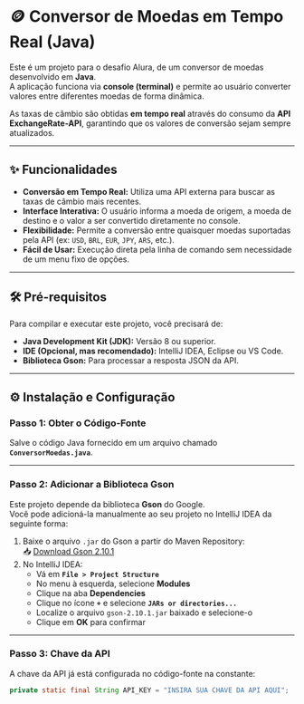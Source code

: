 # 🪙 Conversor de Moedas em Tempo Real (Java)

Este é um projeto para o desafio Alura, de um conversor de moedas desenvolvido em **Java**.  
A aplicação funciona via **console (terminal)** e permite ao usuário converter valores entre diferentes moedas de forma dinâmica.

As taxas de câmbio são obtidas **em tempo real** através do consumo da **API ExchangeRate-API**, garantindo que os valores de conversão sejam sempre atualizados.

---

## ✨ Funcionalidades
- **Conversão em Tempo Real:** Utiliza uma API externa para buscar as taxas de câmbio mais recentes.  
- **Interface Interativa:** O usuário informa a moeda de origem, a moeda de destino e o valor a ser convertido diretamente no console.  
- **Flexibilidade:** Permite a conversão entre quaisquer moedas suportadas pela API (ex: `USD`, `BRL`, `EUR`, `JPY`, `ARS`, etc.).  
- **Fácil de Usar:** Execução direta pela linha de comando sem necessidade de um menu fixo de opções.  

---

## 🛠️ Pré-requisitos
Para compilar e executar este projeto, você precisará de:
- **Java Development Kit (JDK):** Versão 8 ou superior.  
- **IDE (Opcional, mas recomendado):** IntelliJ IDEA, Eclipse ou VS Code.  
- **Biblioteca Gson:** Para processar a resposta JSON da API.  

---

## ⚙️ Instalação e Configuração

### **Passo 1: Obter o Código-Fonte**
Salve o código Java fornecido em um arquivo chamado **`ConversorMoedas.java`**.

---

### **Passo 2: Adicionar a Biblioteca Gson**
Este projeto depende da biblioteca **Gson** do Google.  
Você pode adicioná-la manualmente ao seu projeto no IntelliJ IDEA da seguinte forma:

1. Baixe o arquivo `.jar` do Gson a partir do Maven Repository:  
   📥 [Download Gson 2.10.1](https://repo1.maven.org/maven2/com/google/code/gson/gson/2.10.1/gson-2.10.1.jar)  
2. No IntelliJ IDEA:  
   - Vá em **`File > Project Structure`**  
   - No menu à esquerda, selecione **Modules**  
   - Clique na aba **Dependencies**  
   - Clique no ícone **`+`** e selecione **`JARs or directories...`**  
   - Localize o arquivo `gson-2.10.1.jar` baixado e selecione-o  
   - Clique em **OK** para confirmar  

---

### **Passo 3: Chave da API**
A chave da API já está configurada no código-fonte na constante:
```java
private static final String API_KEY = "INSIRA SUA CHAVE DA API AQUI";
